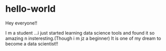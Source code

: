 # hello-world

Hey everyone!!

  I m a student ...i just started learning data science tools and found it so amazing n insteresting.(Though i m jz a beginner)
  It is one of my dream to become a data scientist!!
